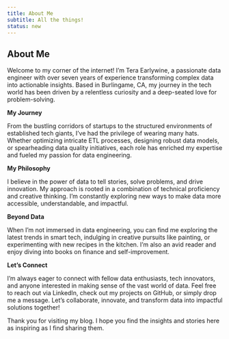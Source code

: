 ```yaml
---
title: About Me
subtitle: All the things!
status: new
---
```


## About Me

Welcome to my corner of the internet! I’m Tera Earlywine, a passionate data engineer with over seven years of experience transforming complex data into actionable insights. Based in Burlingame, CA, my journey in the tech world has been driven by a relentless curiosity and a deep-seated love for problem-solving.

**My Journey**

From the bustling corridors of startups to the structured environments of established tech giants, I’ve had the privilege of wearing many hats. Whether optimizing intricate ETL processes, designing robust data models, or spearheading data quality initiatives, each role has enriched my expertise and fueled my passion for data engineering.

**My Philosophy**

I believe in the power of data to tell stories, solve problems, and drive innovation. My approach is rooted in a combination of technical proficiency and creative thinking. I’m constantly exploring new ways to make data more accessible, understandable, and impactful.

**Beyond Data**

When I’m not immersed in data engineering, you can find me exploring the latest trends in smart tech, indulging in creative pursuits like painting, or experimenting with new recipes in the kitchen. I’m also an avid reader and enjoy diving into books on finance and self-improvement.

**Let’s Connect**

I’m always eager to connect with fellow data enthusiasts, tech innovators, and anyone interested in making sense of the vast world of data. Feel free to reach out via LinkedIn, check out my projects on GitHub, or simply drop me a message. Let’s collaborate, innovate, and transform data into impactful solutions together!

Thank you for visiting my blog. I hope you find the insights and stories here as inspiring as I find sharing them.